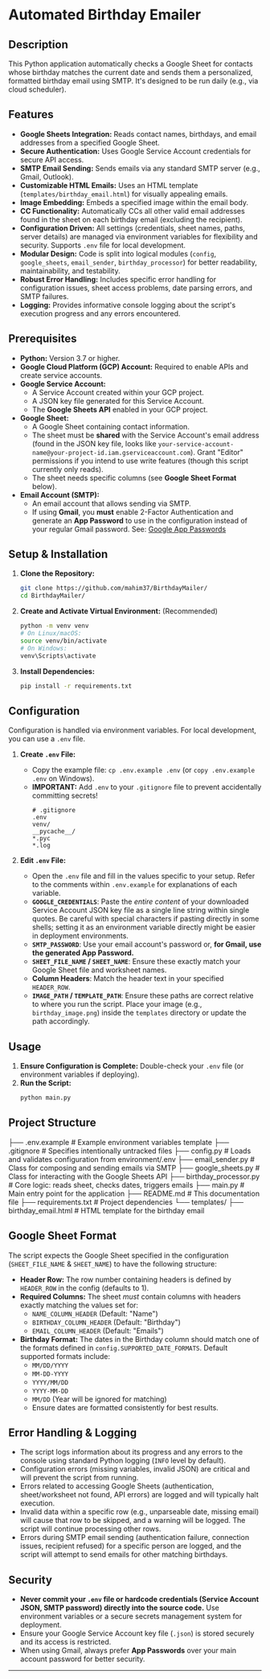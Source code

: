 # Automated Birthday Emailer

## Description

This Python application automatically checks a Google Sheet for contacts whose birthday matches the current date and sends them a personalized, formatted birthday email using SMTP. It's designed to be run daily (e.g., via cloud scheduler).

## Features

* **Google Sheets Integration:** Reads contact names, birthdays, and email addresses from a specified Google Sheet.
* **Secure Authentication:** Uses Google Service Account credentials for secure API access.
* **SMTP Email Sending:** Sends emails via any standard SMTP server (e.g., Gmail, Outlook). 
* **Customizable HTML Emails:** Uses an HTML template (`templates/birthday_email.html`) for visually appealing emails.
* **Image Embedding:** Embeds a specified image within the email body.
* **CC Functionality:** Automatically CCs all other valid email addresses found in the sheet on each birthday email (excluding the recipient).
* **Configuration Driven:** All settings (credentials, sheet names, paths, server details) are managed via environment variables for flexibility and security. Supports `.env` file for local development.
* **Modular Design:** Code is split into logical modules (`config`, `google_sheets`, `email_sender`, `birthday_processor`) for better readability, maintainability, and testability.
* **Robust Error Handling:** Includes specific error handling for configuration issues, sheet access problems, date parsing errors, and SMTP failures.
* **Logging:** Provides informative console logging about the script's execution progress and any errors encountered.

## Prerequisites

* **Python:** Version 3.7 or higher.
* **Google Cloud Platform (GCP) Account:** Required to enable APIs and create service accounts.
* **Google Service Account:**
    * A Service Account created within your GCP project.
    * A JSON key file generated for this Service Account.
    * The **Google Sheets API** enabled in your GCP project.
* **Google Sheet:**
    * A Google Sheet containing contact information.
    * The sheet must be **shared** with the Service Account's email address (found in the JSON key file, looks like `your-service-account-name@your-project-id.iam.gserviceaccount.com`). Grant "Editor" permissions if you intend to use write features (though this script currently only reads).
    * The sheet needs specific columns (see **Google Sheet Format** below).
* **Email Account (SMTP):**
    * An email account that allows sending via SMTP.
    * If using **Gmail**, you **must** enable 2-Factor Authentication and generate an **App Password** to use in the configuration instead of your regular Gmail password. See: [Google App Passwords](https://myaccount.google.com/apppasswords)

## Setup & Installation

1.  **Clone the Repository:**
    ```bash
    git clone https://github.com/mahim37/BirthdayMailer/
    cd BirthdayMailer/
    ```

2.  **Create and Activate Virtual Environment:** (Recommended)
    ```bash
    python -m venv venv
    # On Linux/macOS:
    source venv/bin/activate
    # On Windows:
    venv\Scripts\activate
    ```

3.  **Install Dependencies:**
    ```bash
    pip install -r requirements.txt
    ```

## Configuration

Configuration is handled via environment variables. For local development, you can use a `.env` file.

1.  **Create `.env` File:**
    * Copy the example file: `cp .env.example .env` (or `copy .env.example .env` on Windows).
    * **IMPORTANT:** Add `.env` to your `.gitignore` file to prevent accidentally committing secrets!
        ```gitignore
        # .gitignore
        .env
        venv/
        __pycache__/
        *.pyc
        *.log
        ```

2.  **Edit `.env` File:**
    * Open the `.env` file and fill in the values specific to your setup. Refer to the comments within `.env.example` for explanations of each variable.
    * **`GOOGLE_CREDENTIALS`**: Paste the *entire content* of your downloaded Service Account JSON key file as a single line string within single quotes. Be careful with special characters if pasting directly in some shells; setting it as an environment variable directly might be easier in deployment environments.
    * **`SMTP_PASSWORD`**: Use your email account's password or, **for Gmail, use the generated App Password.**
    * **`SHEET_FILE_NAME` / `SHEET_NAME`**: Ensure these exactly match your Google Sheet file and worksheet names.
    * **Column Headers**: Match the header text in your specified `HEADER_ROW`.
    * **`IMAGE_PATH` / `TEMPLATE_PATH`**: Ensure these paths are correct relative to where you run the script. Place your image (e.g., `birthday_image.png`) inside the `templates` directory or update the path accordingly.

## Usage

1.  **Ensure Configuration is Complete:** Double-check your `.env` file (or environment variables if deploying).
2.  **Run the Script:**
    ```bash
    python main.py
    ```

## Project Structure


├── .env.example           # Example environment variables template
├── .gitignore             # Specifies intentionally untracked files
├── config.py              # Loads and validates configuration from environment/.env
├── email_sender.py        # Class for composing and sending emails via SMTP
├── google_sheets.py       # Class for interacting with the Google Sheets API
├── birthday_processor.py  # Core logic: reads sheet, checks dates, triggers emails
├── main.py                # Main entry point for the application
├── README.md              # This documentation file
├── requirements.txt       # Project dependencies
└── templates/
  ├── birthday_email.html  # HTML template for the birthday email


## Google Sheet Format

The script expects the Google Sheet specified in the configuration (`SHEET_FILE_NAME` & `SHEET_NAME`) to have the following structure:

* **Header Row:** The row number containing headers is defined by `HEADER_ROW` in the config (defaults to 1).
* **Required Columns:** The sheet *must* contain columns with headers exactly matching the values set for:
    * `NAME_COLUMN_HEADER` (Default: "Name")
    * `BIRTHDAY_COLUMN_HEADER` (Default: "Birthday")
    * `EMAIL_COLUMN_HEADER` (Default: "Emails")
* **Birthday Format:** The dates in the Birthday column should match one of the formats defined in `config.SUPPORTED_DATE_FORMATS`. Default supported formats include:
    * `MM/DD/YYYY`
    * `MM-DD-YYYY`
    * `YYYY/MM/DD`
    * `YYYY-MM-DD`
    * `MM/DD` (Year will be ignored for matching)
    * Ensure dates are formatted consistently for best results.

## Error Handling & Logging

* The script logs information about its progress and any errors to the console using standard Python logging (`INFO` level by default).
* Configuration errors (missing variables, invalid JSON) are critical and will prevent the script from running.
* Errors related to accessing Google Sheets (authentication, sheet/worksheet not found, API errors) are logged and will typically halt execution.
* Invalid data within a specific row (e.g., unparseable date, missing email) will cause that row to be skipped, and a warning will be logged. The script will continue processing other rows.
* Errors during SMTP email sending (authentication failure, connection issues, recipient refused) for a specific person are logged, and the script will attempt to send emails for other matching birthdays.

## Security

* **Never commit your `.env` file or hardcode credentials (Service Account JSON, SMTP password) directly into the source code.** Use environment variables or a secure secrets management system for deployment.
* Ensure your Google Service Account key file (`.json`) is stored securely and its access is restricted.
* When using Gmail, always prefer **App Passwords** over your main account password for better security.

---






